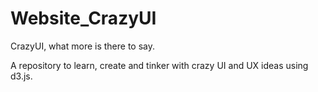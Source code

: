 # Website_CrazyUI
CrazyUI, what more is there to say.

A repository to learn, create and tinker with crazy UI and UX ideas using d3.js.
